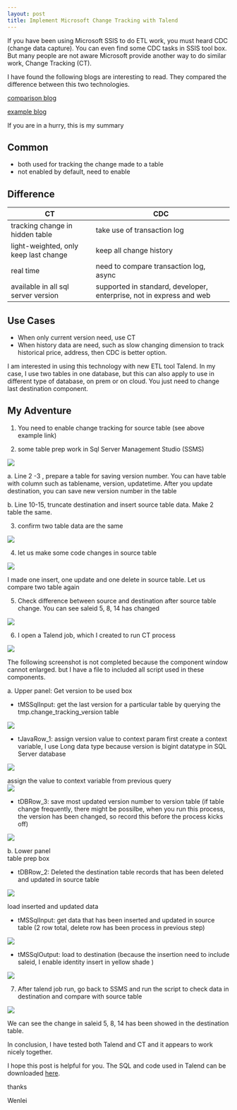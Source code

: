 ```yaml
---
layout: post
title: Implement Microsoft Change Tracking with Talend
---
```


If you have been using Microsoft SSIS to do ETL work, you must heard CDC (change data capture). You can even find some CDC tasks in SSIS tool box. But many people are not aware Microsoft provide another way to do similar work, Change Tracking (CT).

I have found the following blogs are interesting to read.  They compared the difference between this two technologies.  

[comparison blog](https://blog.syncsort.com/2019/07/big-data/change-data-capture-change-tracking-three-examples/)  

[example blog](https://www.timmitchell.net/post/2016/01/18/getting-started-with-change-tracking-in-sql-server/)

If you are in a hurry, this is my summary 

## Common
* both used for tracking the change made to a table
* not enabled by default, need to enable

## Difference 
| CT  | CDC |
| ----------- | ----------- |
| tracking change in hidden table | take use of transaction log|
| light-weighted, only keep last change | keep all change history |
| real time | need to compare transaction log, async |
| available in all sql server version | supported in standard, developer, enterprise, not in express and web |		

## Use Cases
* When only current version need,  use CT
* When history data are need, such as  slow changing dimension to track historical price, address, then CDC is better option.

I am interested in using this technology with new ETL tool Talend. In my case, I use two tables in one database, but this can also apply to use in different type of database, on prem or on cloud. You just need to change last destination component. 


## My Adventure
1. You need to enable change tracking for source table (see above example link)

2. some table prep work  in Sql Server Management Studio (SSMS)
<img src="/images/blog37/prepare_copy_table.PNG">   

 a. Line 2 -3 , prepare a table for saving version number.  You can have table with column such as  tablename, version, updatetime. After you update destination, you can save new version number in the table  

 b. Line 10-15, truncate destination and insert source table data. Make 2 table the same.  

3. confirm two table data are the same 
<img src="/images/blog37/data_same_before_change.PNG"> 

4. let us make some code changes in source table  
<img src="/images/blog37/change_source_table.PNG"> 

I made one insert, one update and one delete in source table.
Let us compare two table again

5. Check difference between source and destination after source table change.  You can see saleid 5, 8, 14 has changed
<img src="/images/blog37/confirm_difference_after_source_change.PNG"> 

6. I open a Talend job, which I created to run CT process

<img src="/images/blog37/run_talend3.PNG">   

The following screenshot is not completed because the component window cannot enlarged. but I have a file to included all script used in these components.

a. Upper panel:
Get version to be used box
* tMSSqlInput:  get the last version for a particular table by querying the tmp.change_tracking_version table
<img src="/images/blog37/get_version.PNG">  

* tJavaRow_1:  assign version value to context param
first create a context variable,  I use Long data type because version is bigint datatype in SQL Server database
<img src="/images/blog37/assign_varible0.PNG">  

assign the value to context variable from previous query  
<img src="/images/blog37/assign_varible.PNG">  

* tDBRow_3:  save most updated version number to version table  (if table change frequently, there might be possilbe, when you run this process, the version has been changed, so record this before the process kicks off)
<img src="/images/blog37/save_version.PNG">  

b. Lower panel  
table prep box
* tDBRow_2: Deleted the destination table records that has been deleted and updated in source table 
<img src="/images/blog37/get_difference_delete.PNG">  

load inserted and updated data 
* tMSSqlInput:  get data that has been inserted and updated in source table (2 row total, delete row has been process in previous step)
<img src="/images/blog37/get_difference.PNG">  

* tMSSqlOutput: load to destination  (because the insertion need to include saleid, I enable identity insert in yellow shade )
<img src="/images/blog37/outputsetting.PNG">  

7. After talend job run, go back to SSMS and run the script to check data in destination and compare with source table
<img src="/images/blog37/change_agin.PNG">   

We can see the change in saleid 5, 8, 14 has been showed in the destination table. 

In conclusion, I have tested both Talend and CT and it appears to work nicely together. 

I hope this post is helpful for you.  The SQL and code used in Talend can be downloaded  <a href="/Files/code_blog36.zip">here</a>.

thanks

Wenlei
